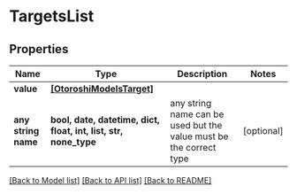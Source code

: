 # TargetsList


## Properties
Name | Type | Description | Notes
------------ | ------------- | ------------- | -------------
**value** | [**[OtoroshiModelsTarget]**](OtoroshiModelsTarget.md) |  | 
**any string name** | **bool, date, datetime, dict, float, int, list, str, none_type** | any string name can be used but the value must be the correct type | [optional]

[[Back to Model list]](../README.md#documentation-for-models) [[Back to API list]](../README.md#documentation-for-api-endpoints) [[Back to README]](../README.md)



